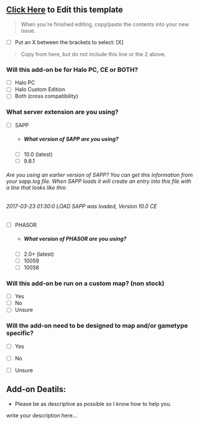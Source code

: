 ## [Click Here](https://github.com/Chalwk77/HALO-SCRIPT-PROJECTS/edit/master/ADD-ON%20REQUEST%20TEMPLATE.md) to Edit this template
> When you're finished editing, copy/paste the contents into your new issue.
- [ ] Put an X between the brackets to select: [X]
>
>
>
> Copy from here, but do not include this line or the 2 above.
### Will this add-on be for Halo PC, CE or BOTH?
* [ ] Halo PC
* [ ] Halo Custom Edition
* [ ] Both (cross compatibility)

### What server extension are you using?
* [ ] SAPP
  * ##### What version of SAPP are you using?
  * [ ] 10.0 (latest)
  * [ ] 9.8.1
  
###### Are you using an earlier version of SAPP? You can get this information from your sapp.log file. When SAPP loads it will create an entry into this file with a line that looks like this: 
###### 2017-03-23 01:30:0 LOAD SAPP was loaded, Version 10.0 CE

* [ ] PHASOR
  * ##### What version of PHASOR are you using?
  * [ ] 2.0+ (latest)
  * [ ] 10059
  * [ ] 10058

### Will this add-on be run on a custom map? (non stock)
* [ ] Yes
* [ ] No
* [ ] Unsure

### Will the add-on need to be designed to map and/or gametype specific?
* [ ] Yes
* [ ] No
* [ ] Unsure


## Add-on Deatils:
* Please be as descriptive as possible so I know how to help you.

write your description here...
